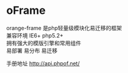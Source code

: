 # oFrame
orange-frame 是php轻量级模块化易迁移的框架<br>
兼容环境 IE6+ php5.2+<br>
拥有强大的模版引擎和常用组件<br>
易部署 易分布 易迁移

手册地址 http://api.phpof.net/